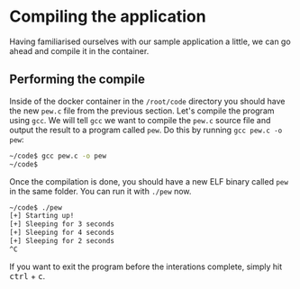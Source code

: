 # Compiling the application

Having familiarised ourselves with our sample application a little, we can go ahead and compile it in the container.

## Performing the compile

Inside of the docker container in the `/root/code` directory you should have the new `pew.c` file from the previous section. Let's compile the program using `gcc`. We will tell `gcc` we want to compile the `pew.c` source file and output the result to a program called `pew`. Do this by running `gcc pew.c -o pew`:

```bash
~/code$ gcc pew.c -o pew
~/code$
```

Once the compilation is done, you should have a new ELF binary called `pew` in the same folder. You can run it with `./pew` now.

```bash
~/code$ ./pew
[+] Starting up!
[+] Sleeping for 3 seconds
[+] Sleeping for 4 seconds
[+] Sleeping for 2 seconds
^C
```

If you want to exit the program before the interations complete, simply hit <kbd>ctrl</kbd> + <kbd>c</kbd>.
